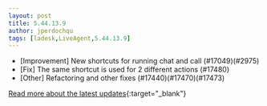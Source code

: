 ```yaml
---
layout: post
title: 5.44.13.9
author: jperdochqu
tags: [ladesk,LiveAgent,5.44.13.9]
---
```

- [Improvement] New shortcuts for running chat and call (#17049)(#2975)
- [Fix] The same shortcut is used for 2 different actions (#17480)
- [Other] Refactoring and other fixes (#17440)(#17470)(#17473)
  
[Read more about the latest updates](https://www.postaffiliatepro.com/blog/post-affiliate-pro-latest-updates-and-fixes-in-december-2023/){:target="_blank"}
